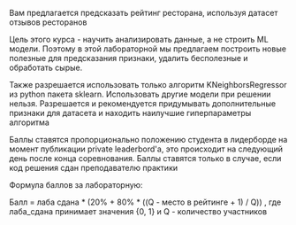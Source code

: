 Вам предлагается предсказать рейтинг ресторана, используя датасет отзывов ресторанов

Цель этого курса - научить анализировать данные, а не строить ML модели. Поэтому в этой лабораторной мы предлагаем построить новые полезные для предсказания признаки, удалить бесполезные и обработать сырые.

Также разрешается использовать только алгоритм KNeighborsRegressor из python пакета sklearn. Использовать другие модели при решении нельзя. Разрешается и рекомендуется придумывать дополнительные признаки для датасета и находить наилучшие гиперпараметры алгоритма

Баллы ставятся пропорционально положению студента в лидерборде на момент публикации private leaderbord'а, это происходит на следующий день после конца соревнования. Баллы ставятся только в случае, если код решения сдан преподавателю практики

Формула баллов за лабораторную:

Балл = лаба сдана * (20% + 80% * ((Q - место в рейтинге + 1) / Q))
, где лаба_сдана принимает значения {0, 1} и Q - количество участников